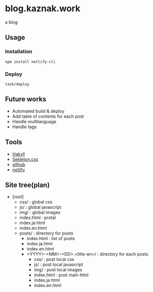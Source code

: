 
# blog.kaznak.work

a blog

## Usage

### Installation

~~~
npm install netlify-cli
~~~

### Deploy

~~~
task/deploy
~~~

## Future works

+ Automated build & deploy
+ Add table of contents for each post
+ Handle multilanguage
+ Handle tags

## Tools

+ [Hakyll](https://jaspervdj.be/hakyll/)
+ [Sekleton.css](http://getskeleton.com/)
+ [github](https://github.com/)
+ [netlify](https://www.netlify.com/)

## Site tree(plan)

+ [root]
  - css/ : global css
  - js/  : global javascript
  - img/ : global images
  - index.html : protal
  - index.ja.html
  - index.en.html
  - posts/ : directory for posts
    - index.html : list of posts
    - index.ja.html
    - index.en.html
    - \<YYYY\>-\<MM\>-\<DD\>.\<title-en\>/  : directory for each posts
      - css/ : post local css
      - js/  : post local javascript
      - img/ : post local images
      - index.html : post main html
      - index.ja.html
      - index.en.html


